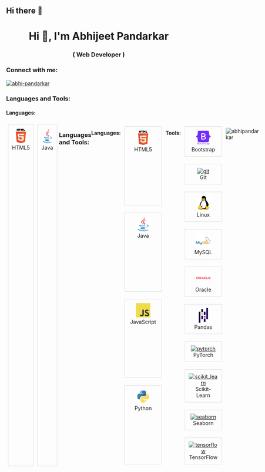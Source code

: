 ## Hi there 👋

<!--
**abhipandarkar/abhipandarkar** is a ✨ _special_ ✨ repository because its `README.md` (this file) appears on your GitHub profile.

Here are some ideas to get you started:

- 🔭 I’m currently working on ...
- 🌱 I’m currently learning ...
- 👯 I’m looking to collaborate on ...
- 🤔 I’m looking for help with ...
- 💬 Ask me about ...
- 📫 How to reach me: ...
- 😄 Pronouns: ...
- ⚡ Fun fact: ...
-->
<h1 align="center">Hi 👋, I'm Abhijeet Pandarkar</h1>
<h3 align="center">( Web Developer )</h3>

<h3 align="left">Connect with me:</h3>
<p align="left">
<a href="https://www.linkedin.com/in/abhi-pandarkar-b13052250/" target="blank"><img align="center" src="https://raw.githubusercontent.com/rahuldkjain/github-profile-readme-generator/master/src/images/icons/Social/linked-in-alt.svg" alt="abhi-pandarkar" height="30" width="40" /></a>
</p>
<h3 align="left">Languages and Tools:</h3>

<h4 align="left">Languages:</h4>
<div align="left" style="display: flex; justify-content: flex-start;">
  <div style="border: 1px solid #ddd; padding: 10px; margin: 5px; text-align: center; width: 100px;">
    <a href="https://www.w3.org/html/" target="_blank" rel="noreferrer">
      <img src="https://raw.githubusercontent.com/devicons/devicon/master/icons/html5/html5-original-wordmark.svg" alt="html5" width="40" height="40"/>
    </a>
    <div>HTML5</div>
  </div>
  <div style="border: 1px solid #ddd; padding: 10px; margin: 5px; text-align: center; width: 100px;">
    <a href="https://www.java.com" target="_blank" rel="noreferrer">
      <img src="https://raw.githubusercontent.com/devicons/devicon/master/icons/java/java-original.svg" alt="java" width="40" height="40"/>
    </a>
    <div>Java</div>
  </div>
<h3 align="left">Languages and Tools:</h3>

<h4 align="left">Languages:</h4>
<div align="left" style="display: flex; flex-wrap: wrap;">
  <div style="border: 1px solid #ddd; padding: 10px; margin: 10px; text-align: center; width: 80px;">
    <a href="https://www.w3.org/html/" target="_blank" rel="noreferrer">
      <img src="https://raw.githubusercontent.com/devicons/devicon/master/icons/html5/html5-original-wordmark.svg" alt="html5" width="40" height="40"/>
    </a>
    <div>HTML5</div>
  </div>
  <div style="border: 1px solid #ddd; padding: 10px; margin: 10px; text-align: center; width: 80px;">
    <a href="https://www.java.com" target="_blank" rel="noreferrer">
      <img src="https://raw.githubusercontent.com/devicons/devicon/master/icons/java/java-original.svg" alt="java" width="40" height="40"/>
    </a>
    <div>Java</div>
  </div>
  <div style="border: 1px solid #ddd; padding: 10px; margin: 10px; text-align: center; width: 80px;">
    <a href="https://developer.mozilla.org/en-US/docs/Web/JavaScript" target="_blank" rel="noreferrer">
      <img src="https://raw.githubusercontent.com/devicons/devicon/master/icons/javascript/javascript-original.svg" alt="javascript" width="40" height="40"/>
    </a>
    <div>JavaScript</div>
  </div>
  <div style="border: 1px solid #ddd; padding: 10px; margin: 10px; text-align: center; width: 80px;">
    <a href="https://www.python.org" target="_blank" rel="noreferrer">
      <img src="https://raw.githubusercontent.com/devicons/devicon/master/icons/python/python-original.svg" alt="python" width="40" height="40"/>
    </a>
    <div>Python</div>
  </div>
</div>

<h4 align="left">Tools:</h4>
<div align="left" style="display: flex; flex-wrap: wrap;">
  <div style="border: 1px solid #ddd; padding: 10px; margin: 10px; text-align: center; width: 80px;">
    <a href="https://getbootstrap.com" target="_blank" rel="noreferrer">
      <img src="https://raw.githubusercontent.com/devicons/devicon/master/icons/bootstrap/bootstrap-plain-wordmark.svg" alt="bootstrap" width="40" height="40"/>
    </a>
    <div>Bootstrap</div>
  </div>
  <div style="border: 1px solid #ddd; padding: 10px; margin: 10px; text-align: center; width: 80px;">
    <a href="https://git-scm.com/" target="_blank" rel="noreferrer">
      <img src="https://www.vectorlogo.zone/logos/git-scm/git-scm-icon.svg" alt="git" width="40" height="40"/>
    </a>
    <div>Git</div>
  </div>
  <div style="border: 1px solid #ddd; padding: 10px; margin: 10px; text-align: center; width: 80px;">
    <a href="https://www.linux.org/" target="_blank" rel="noreferrer">
      <img src="https://raw.githubusercontent.com/devicons/devicon/master/icons/linux/linux-original.svg" alt="linux" width="40" height="40"/>
    </a>
    <div>Linux</div>
  </div>
  <div style="border: 1px solid #ddd; padding: 10px; margin: 10px; text-align: center; width: 80px;">
    <a href="https://www.mysql.com/" target="_blank" rel="noreferrer">
      <img src="https://raw.githubusercontent.com/devicons/devicon/master/icons/mysql/mysql-original-wordmark.svg" alt="mysql" width="40" height="40"/>
    </a>
    <div>MySQL</div>
  </div>
  <div style="border: 1px solid #ddd; padding: 10px; margin: 10px; text-align: center; width: 80px;">
    <a href="https://www.oracle.com/" target="_blank" rel="noreferrer">
      <img src="https://raw.githubusercontent.com/devicons/devicon/master/icons/oracle/oracle-original.svg" alt="oracle" width="40" height="40"/>
    </a>
    <div>Oracle</div>
  </div>
  <div style="border: 1px solid #ddd; padding: 10px; margin: 10px; text-align: center; width: 80px;">
    <a href="https://pandas.pydata.org/" target="_blank" rel="noreferrer">
      <img src="https://raw.githubusercontent.com/devicons/devicon/2ae2a900d2f041da66e950e4d48052658d850630/icons/pandas/pandas-original.svg" alt="pandas" width="40" height="40"/>
    </a>
    <div>Pandas</div>
  </div>
  <div style="border: 1px solid #ddd; padding: 10px; margin: 10px; text-align: center; width: 80px;">
    <a href="https://pytorch.org/" target="_blank" rel="noreferrer">
      <img src="https://www.vectorlogo.zone/logos/pytorch/pytorch-icon.svg" alt="pytorch" width="40" height="40"/>
    </a>
    <div>PyTorch</div>
  </div>
  <div style="border: 1px solid #ddd; padding: 10px; margin: 10px; text-align: center; width: 80px;">
    <a href="https://scikit-learn.org/" target="_blank" rel="noreferrer">
      <img src="https://upload.wikimedia.org/wikipedia/commons/0/05/Scikit_learn_logo_small.svg" alt="scikit_learn" width="40" height="40"/>
    </a>
    <div>Scikit-Learn</div>
  </div>
  <div style="border: 1px solid #ddd; padding: 10px; margin: 10px; text-align: center; width: 80px;">
    <a href="https://seaborn.pydata.org/" target="_blank" rel="noreferrer">
      <img src="https://seaborn.pydata.org/_images/logo-mark-lightbg.svg" alt="seaborn" width="40" height="40"/>
    </a>
    <div>Seaborn</div>
  </div>
  <div style="border: 1px solid #ddd; padding: 10px; margin: 10px; text-align: center; width: 80px;">
    <a href="https://www.tensorflow.org" target="_blank" rel="noreferrer">
      <img src="https://www.vectorlogo.zone/logos/tensorflow/tensorflow-icon.svg" alt="tensorflow" width="40" height="40"/>
    </a>
    <div>TensorFlow</div>
  </div>
</div>

<p><img align="center" src="https://github-readme-stats.vercel.app/api/top-langs?username=abhipandarkar&show_icons=true&locale=en&layout=compact" alt="abhipandarkar" /></p>
